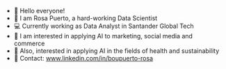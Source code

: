 - :wave: Hello everyone!
- 🙋 I am Rosa Puerto, a hard-working Data Scientist
- 💻 Currently working as Data Analyst in Santander Global Tech
- 📍 I am interested in applying AI to marketing, social media and commerce
- 🌈 Also, interested in applying AI in the fields of health and sustainability
- 📧 Contact: www.linkedin.com/in/boupuerto-rosa
